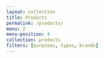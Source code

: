 ```yaml
---
layout: collection
title: Products
permalink: /products/
menu: 2
menu-position: 4
collection: products
filters: [purposes, types, brands]
---
```

